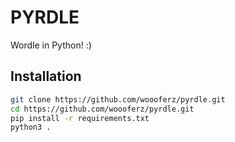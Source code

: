 # PYRDLE

Wordle in Python! :)

## Installation

```sh
git clone https://github.com/woooferz/pyrdle.git
cd https://github.com/woooferz/pyrdle.git
pip install -r requirements.txt
python3 .
```
